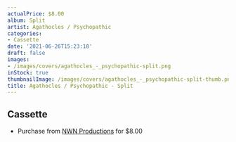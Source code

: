 ```yaml
---
actualPrice: $8.00
album: Split
artist: Agathocles / Psychopathic
categories:
- Cassette
date: '2021-06-26T15:23:18'
draft: false
images:
- /images/covers/agathocles_-_psychopathic-split.png
inStock: true
thumbnailImage: /images/covers/agathocles_-_psychopathic-split-thumb.png
title: Agathocles / Psychopathic - Split
---
```


## Cassette
* Purchase from [NWN Productions](http://shop.nwnprod.com/index.php?route=product/product&path=73&product_id=9015&sort=pd.name&order=ASC) for $8.00
